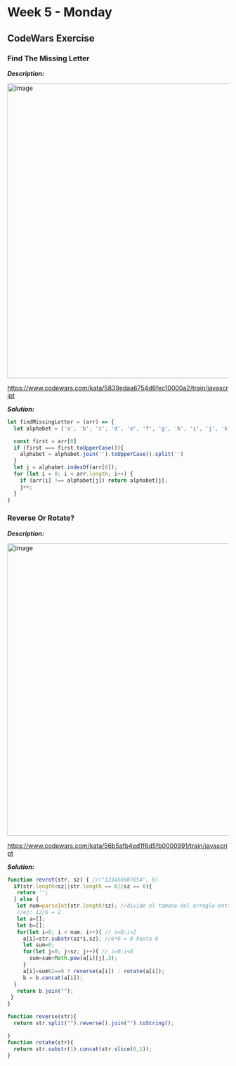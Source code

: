 # Week 5 - Monday


## CodeWars Exercise

### Find The Missing Letter

***Description:***

<img width="670" alt="image" src="https://user-images.githubusercontent.com/86013814/167515565-3d425287-fa6a-46f1-8226-12b44a673138.png">

https://www.codewars.com/kata/5839edaa6754d6fec10000a2/train/javascript

***Solution:***

``` javascript
let findMissingLetter = (arr) => {
  let alphabet = ['a', 'b', 'c', 'd', 'e', 'f', 'g', 'h', 'i', 'j', 'k', 'l', 'm', 'n', 'o', 'p', 'q', 'r', 's', 't', 'u', 'v', 'w', 'x', 'y', 'z'];

  const first = arr[0]
  if (first === first.toUpperCase()){
    alphabet = alphabet.join('').toUpperCase().split('')
  }
  let j = alphabet.indexOf(arr[0]);
  for (let i = 0; i < arr.length; i++) {
    if (arr[i] !== alphabet[j]) return alphabet[j];
    j++;
  }
}
```

### Reverse Or Rotate?

***Description:***

<img width="665" alt="image" src="https://user-images.githubusercontent.com/86013814/167515657-8f5a518a-b11e-4a9e-8d1d-5fd471089d41.png">

https://www.codewars.com/kata/56b5afb4ed1f6d5fb0000991/train/javascript

***Solution:***

``` javascript
function revrot(str, sz) { //("123456987654", 6)
  if(str.length<sz||str.length == 0||sz == 0){
   return '';
  } else {
   let num=parseInt(str.length/sz); //divide el tamano del arreglo entre el valor de sz y lo convierte a entero
   //ej: 12/6 = 2
   let a=[];
   let b=[];            
   for(let i=0; i < num; i++){ // i=0;i<2
     a[i]=str.substr(sz*i,sz); //6*0 = 0 hasta 6
     let sum=0;               
     for(let j=0; j<sz; j++){ // i=0;i<6
       sum=sum+Math.pow(a[i][j],3);
     }
     a[i]=sum%2==0 ? reverse(a[i]) : rotate(a[i]);
     b = b.concat(a[i]);
  }
   return b.join("");
 }
}

function reverse(str){
  return str.split("").reverse().join("").toString();

}
function rotate(str){  
  return str.substr(1).concat(str.slice(0,1));
}
```
